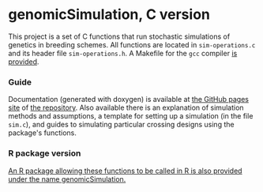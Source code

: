 # genomicSimulation, C version

This project is a set of C functions that run stochastic simulations of genetics in breeding schemes. All functions are located in `sim-operations.c` and its header file `sim-operations.h`. A Makefile for the `gcc` compiler [is provided](https://github.com/KiraVill/genomicSimulationC/blob/main/Makefile).

### Guide
Documentation (generated with doxygen) is available at [the GitHub pages site](https://kiravill.github.io/genomicSimulationC/html/index.html) of [the repository](https://github.com/KiraVill/genomicSimulationC). Also available there is an explanation of simulation methods and assumptions, a template for setting up a simulation (in the file `sim.c`), and guides to simulating particular crossing designs using the package's functions.

### R package version
[An R package allowing these functions to be called in R is also provided under the name genomicSimulation.](https://github.com/KiraVill/genomicSimulation)
